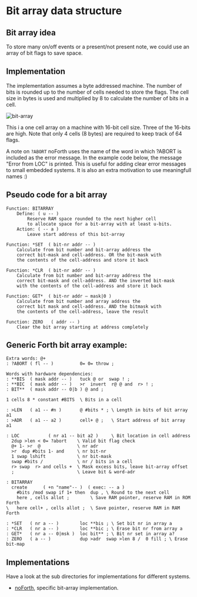 # Bit array data structure

## Bit array idea

To store many on/off events or a present/not present note, we could use an array of bit flags to save space.  

## Implementation

The implementation assumes a byte addressed machine. The number of bits is rounded up to the number of cells needed to store the flags. The cell size in bytes is used and multiplied by 8 to calculate the number of bits in a cell.  

![bit-array](https://user-images.githubusercontent.com/11397265/128422074-6fd777dd-346e-4a0f-b77d-3f2cbc93549d.jpg)


This i a one cell array on a machine with 16-bit cell size. Three of the 16-bits are high. Note that only 4 cells (8 bytes) are required to keep track of 64 flags.  

A note on `?ABORT` noForth uses the name of the word in which ?ABORT is included as the error message. 
In the example code below, the message "Error from LOC" is printed. 
This is useful for adding clear error messages to small embedded systems.
It is also an extra motivation to use meaningfull names :)  

## Pseudo code for a bit array

```
Function: BITARRAY
	Define: ( u -- )
		Reserve RAM space rounded to the next higher cell
		to allocate space for a bit-array with at least u-bits.
	Action: ( -- a )
		Leave start address of this bit-array

Function: *SET  ( bit-nr addr -- )
	Calculate from bit number and bit-array address the 
	correct bit-mask and cell-address. OR the bit-mask with
	the contents of the cell-address and store it back

Function: *CLR  ( bit-nr addr -- )
	Calculate from bit number and bit-array address the 
	correct bit-mask and cell-address. AND the inverted bit-mask
 	with the contents of the cell-address and store it back

Function: GET*  ( bit-nr addr – mask|0 )
	Calculate from bit number and array address the 
	correct bit mask and cell-address. AND the bitmask with
	the contents of the cell-address, leave the result

Function: ZERO   ( addr -- )
	Clear the bit array starting at address completely
```
## Generic Forth bit array example:
```Forth
Extra words: @+  
: ?ABORT ( fl -- )          0= 0= throw ;

Words with hardware dependencies:
: **BIS  ( mask addr -- )   tuck @ or  swap ! ;
: **BIC  ( mask addr -- )   >r  invert  r@ @ and  r> ! ;
: BIT**  ( mask addr -- 0|b ) @ and ;

1 cells 8 * constant #BITS  \ Bits in a cell

: >LEN   ( a1 -- #n )       @ #bits * ; \ Length in bits of bit array a1
: >ADR   ( a1 -- a2 )       cell+ @ ;   \ Start address of bit array a1

: LOC           ( nr a1 -- bit a2 )     \ Bit location in cell address
  2dup >len < 0= ?abort    \ Valid bit flag check
  @+ 1- >r  @              \ nr adr 
  >r  dup #bits 1- and     \ nr bit-nr
  1 swap lshift            \ nr bit-mask 
  swap #bits /             \ nr / bits in a cell
  r> swap  r> and cells +  \ Mask excess bits, leave bit-array offset
  ;                        \ Leave bit & word-adr

: BITARRAY
  create      ( +n "name"-- )  ( exec: -- a )
    #bits /mod swap if 1+ then  dup , \ Round to the next cell
    here , cells allot ;        \ Save RAM pointer, reserve RAM in ROM Forth
\   here cell+ , cells allot ;  \ Save pointer, reserve RAM in RAM Forth

: *SET   ( nr a -- )        loc **bis ; \ Set bit nr in array a
: *CLR   ( nr a -- )        loc **bic ; \ Erase bit nr from array a
: GET*   ( nr a -- 0|msk )  loc bit** ; \ Bit nr set in array a?
: ZERO   ( a -- )           dup >adr  swap >len 8 /  0 fill ; \ Erase bit-map 
```
## Implementations
Have a look at the sub directories for implementations for different systems.  

- [noForth](noForth), specific bit-array implementation.  




